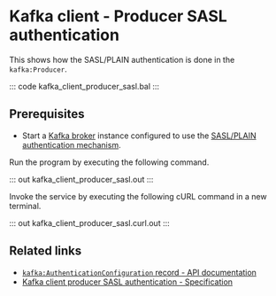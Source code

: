 # Kafka client - Producer SASL authentication

This shows how the SASL/PLAIN authentication is done in the `kafka:Producer`.

::: code kafka_client_producer_sasl.bal :::

## Prerequisites
- Start a [Kafka broker](https://kafka.apache.org/quickstart) instance configured to use the [SASL/PLAIN authentication mechanism](https://docs.confluent.io/platform/current/kafka/authentication_sasl/authentication_sasl_plain.html#sasl-plain-overview).

Run the program by executing the following command.

::: out kafka_client_producer_sasl.out :::

Invoke the service by executing the following cURL command in a new terminal.

::: out kafka_client_producer_sasl.curl.out :::

## Related links
- [`kafka:AuthenticationConfiguration` record - API documentation](https://lib.ballerina.io/ballerinax/kafka/latest/records/AuthenticationConfiguration)
- [Kafka client producer SASL authentication - Specification](https://github.com/ballerina-platform/module-ballerinax-kafka/blob/master/docs/spec/spec.md#322-secure-client)
